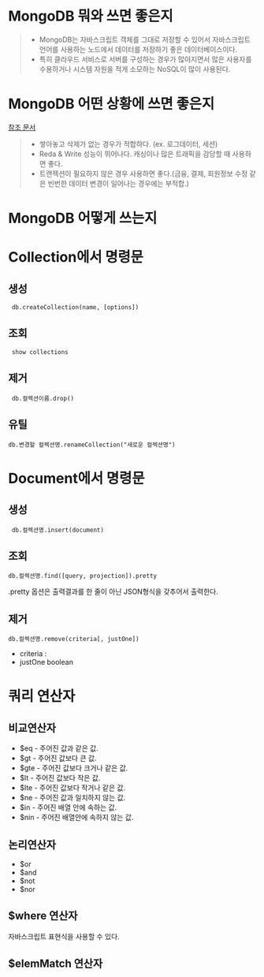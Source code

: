 # MongoDB 뭐와 쓰면 좋은지
>*  MongoDB는 자바스크립트 객체를 그대로 저장할 수 있어서 자바스크립트 언어를 사용하는 노드에서 데이터를 저장하기 좋은 데이터베이스이다.
> * 특히 클라우드 서비스로 서버를 구성하는 경우가 많아지면서 많은 사용자를 수용하거나 시스템 자원을 적게 소모하는 NoSQL이 많이 사용된다.

# MongoDB 어떤 상황에 쓰면 좋은지
[참조 문서](https://sjh836.tistory.com/98)
> * 쌓아놓고 삭제가 없는 경우가 적합하다. (ex. 로그데이터, 세션)
> * Reda & Write 성능이 뛰어나다. 캐싱이나 많은 트래픽을 감당할 때 사용하면 좋다.
> * 트랜젝션이 필요하지 않은 경우 사용하면 좋다.(금융, 결제, 회원정보 수정 같은 빈번한 데이터 변경이 일어나는 경우에는 부적합.)

# MongoDB 어떻게 쓰는지

# Collection에서 명령문
## 생성
``` db.createCollection(name, [options])```

## 조회
``` show collections```

## 제거
``` db.컬렉션이름.drop()```

## 유틸
```db.변경할 컬렉션명.renameCollection("새로운 컬렉션명")```

# Document에서 명령문

## 생성
``` db.컬렉션명.insert(document)```

## 조회
~~~ 
db.컬렉션명.find([query, projection]).pretty
~~~

.pretty 옵션은 출력결과를 한 줄이 아닌 JSON형식을 갖추어서 출력한다.

## 제거
```
db.컬렉션명.remove(criteria[, justOne])
```

* criteria : 
* justOne boolean


# 쿼리 연산자
## 비교연산자

* $eq  - 주어진 값과 같은 값.
* $gt - 주어진 값보다 큰 값.
* $gte - 주어진 값보다 크거나 같은 값.
* $lt - 주어진 값보다 작은 값.
* $lte - 주어진 값보다 작거나 같은 값.
* $ne - 주어진 값과 일치하지 않는 값.
* $in  - 주어진 배열 안에 속하는 값.
* $nin - 주어진 배열안에 속하지 않는 값.

## 논리연산자
* $or
* $and
* $not
* $nor

## $where 연산자
자바스크립트 표현식을 사용할 수 있다.

## $elemMatch 연산자

